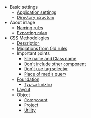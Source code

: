 * Basic settings
  * [Application settings](/en/basic/)
  * [Directory structure](/en/basic/directory.md)
* About image
  * [Naming rules](/en/image/)
  * [Exporting rules](/en/image/export.md)
* CSS Methodologies
  * [Description](/en/methodologies/)
  * [Migrations from Old rules](/en/methodologies/migrations.md)
  * Important points
    * [File name and Class name](/en/methodologies/important/name.md)
    * [Don't include other component](/en/methodologies/important/child.md)
    * [Don't use tag selector](/en/methodologies/important/selector.md)
    * [Place of media query](/en/methodologies/important/media_query.md)
  * [Foundation](/en/methodologies/foundation/)
    * [Typical mixins](/en/methodologies/foundation/mixin.md)
  * [Layout](/en/methodologies/layout/)
  * Object
    * [Component](/en/methodologies/object/component/)
    * [Project](/en/methodologies/object/project/)
    * [Utility](/en/methodologies/object/utility/)